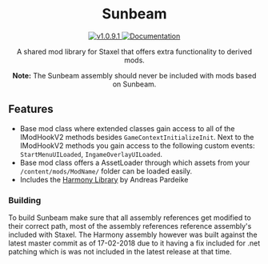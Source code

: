 ﻿<h1 align="center">Sunbeam</h1>
<p align="center">
  <a href="http://steamcommunity.com/sharedfiles/filedetails/?id=1293655054">
    <img src="https://img.shields.io/badge/Steam-release-blue.svg?style=flat" alt="v1.0.9.1" />
  </a>
  <a href="../../wiki">
    <img src="https://img.shields.io/badge/documentation-Wiki-4BC51D.svg?style=flat" alt="Documentation" />
  </a>
</p>

<p align="center">
  A shared mod library for Staxel that offers extra functionality to derived mods.
</p>

<p align="center">
  <b>Note:</b> The Sunbeam assembly should never be included with mods based on Sunbeam.
</p>

## Features
- Base mod class where extended classes gain access to all of the IModHookV2 methods besides `GameContextInitializeInit`.
Next to the IModHookV2 methods you gain access to the following custom events: `StartMenuUILoaded`, `IngameOverlayUILoaded`.
- Base mod class offers a AssetLoader through which assets from your `/content/mods/ModName/` folder can be loaded easily.
- Includes the [Harmony Library](https://github.com/pardeike/Harmony) by Andreas Pardeike

### Building
To build Sunbeam make sure that all assembly references get modified to their correct path, most of the assembly references
reference assembly's included with Staxel. The Harmony assembly however was built against the latest master commit as of 17-02-2018
due to it having a fix included for .net patching which is was not included in the latest release at that time.